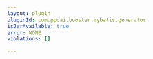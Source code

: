 ```yaml
---
layout: plugin
pluginId: com.ppdai.booster.mybatis.generator
isJarAvailable: true
error: NONE
violations: []

---
```

